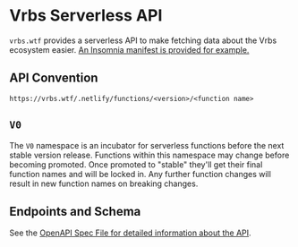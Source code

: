 # Vrbs Serverless API

`vrbs.wtf` provides a serverless API to make fetching data about the Vrbs ecosystem easier. [An Insomnia manifest is provided for example.](./docs/insomnia.json)

## API Convention

`https://vrbs.wtf/.netlify/functions/<version>/<function name>`

## `V0`

The `V0` namespace is an incubator for serverless functions before the next stable version release. Functions within this namespace may change before becoming promoted. Once promoted to "stable" they'll get their final function names and will be locked in. Any further function changes will result in new function names on breaking changes.

## Endpoints and Schema

See the [OpenAPI Spec File for detailed information about the API](docs/swagger.yaml).
